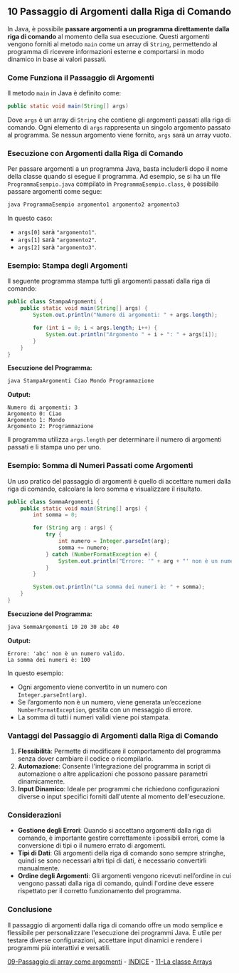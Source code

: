 ## 10 Passaggio di Argomenti dalla Riga di Comando

In Java, è possibile **passare argomenti a un programma direttamente dalla riga di comando** al momento della sua esecuzione. Questi argomenti vengono forniti al metodo `main` come un array di `String`, permettendo al programma di ricevere informazioni esterne e comportarsi in modo dinamico in base ai valori passati.

### Come Funziona il Passaggio di Argomenti

Il metodo `main` in Java è definito come:
```java
public static void main(String[] args)
```

Dove `args` è un array di `String` che contiene gli argomenti passati alla riga di comando. Ogni elemento di `args` rappresenta un singolo argomento passato al programma. Se nessun argomento viene fornito, `args` sarà un array vuoto.

### Esecuzione con Argomenti dalla Riga di Comando

Per passare argomenti a un programma Java, basta includerli dopo il nome della classe quando si esegue il programma. Ad esempio, se si ha un file `ProgrammaEsempio.java` compilato in `ProgrammaEsempio.class`, è possibile passare argomenti come segue:

```bash
java ProgrammaEsempio argomento1 argomento2 argomento3
```

In questo caso:
- `args[0]` sarà `"argomento1"`.
- `args[1]` sarà `"argomento2"`.
- `args[2]` sarà `"argomento3"`.

### Esempio: Stampa degli Argomenti

Il seguente programma stampa tutti gli argomenti passati dalla riga di comando:

```java
public class StampaArgomenti {
    public static void main(String[] args) {
        System.out.println("Numero di argomenti: " + args.length);

        for (int i = 0; i < args.length; i++) {
            System.out.println("Argomento " + i + ": " + args[i]);
        }
    }
}
```

**Esecuzione del Programma:**
```bash
java StampaArgomenti Ciao Mondo Programmazione
```

**Output:**
```
Numero di argomenti: 3
Argomento 0: Ciao
Argomento 1: Mondo
Argomento 2: Programmazione
```

Il programma utilizza `args.length` per determinare il numero di argomenti passati e li stampa uno per uno.

### Esempio: Somma di Numeri Passati come Argomenti

Un uso pratico del passaggio di argomenti è quello di accettare numeri dalla riga di comando, calcolare la loro somma e visualizzare il risultato.

```java
public class SommaArgomenti {
    public static void main(String[] args) {
        int somma = 0;

        for (String arg : args) {
            try {
                int numero = Integer.parseInt(arg);
                somma += numero;
            } catch (NumberFormatException e) {
                System.out.println("Errore: '" + arg + "' non è un numero valido.");
            }
        }

        System.out.println("La somma dei numeri è: " + somma);
    }
}
```

**Esecuzione del Programma:**
```bash
java SommaArgomenti 10 20 30 abc 40
```

**Output:**
```
Errore: 'abc' non è un numero valido.
La somma dei numeri è: 100
```

In questo esempio:
- Ogni argomento viene convertito in un numero con `Integer.parseInt(arg)`.
- Se l’argomento non è un numero, viene generata un’eccezione `NumberFormatException`, gestita con un messaggio di errore.
- La somma di tutti i numeri validi viene poi stampata.

### Vantaggi del Passaggio di Argomenti dalla Riga di Comando

1. **Flessibilità**: Permette di modificare il comportamento del programma senza dover cambiare il codice o ricompilarlo.
2. **Automazione**: Consente l'integrazione del programma in script di automazione o altre applicazioni che possono passare parametri dinamicamente.
3. **Input Dinamico**: Ideale per programmi che richiedono configurazioni diverse o input specifici forniti dall'utente al momento dell'esecuzione.

### Considerazioni

- **Gestione degli Errori**: Quando si accettano argomenti dalla riga di comando, è importante gestire correttamente i possibili errori, come la conversione di tipi o il numero errato di argomenti.
- **Tipi di Dati**: Gli argomenti della riga di comando sono sempre stringhe, quindi se sono necessari altri tipi di dati, è necessario convertirli manualmente.
- **Ordine degli Argomenti**: Gli argomenti vengono ricevuti nell’ordine in cui vengono passati dalla riga di comando, quindi l'ordine deve essere rispettato per il corretto funzionamento del programma.

### Conclusione

Il passaggio di argomenti dalla riga di comando offre un modo semplice e flessibile per personalizzare l'esecuzione dei programmi Java. È utile per testare diverse configurazioni, accettare input dinamici e rendere i programmi più interattivi e versatili.

[09-Passaggio di array come argomenti](09-Passaggio%20di%20array%20come%20argomenti.md) - [INDICE](README.md) - [11-La classe Arrays](11-La%20classe%20Arrays.md)
